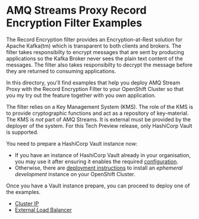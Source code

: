 # AMQ Streams Proxy Record Encryption Filter Examples

The Record Encryption filter provides an Encryption-at-Rest solution for Apache Kafka(tm) which is transparent to both clients and brokers. The filter takes
responsibilty to encrypt messages that are sent by producing applications so the Kafka Broker never sees the plain text content of the messages.  The filter also takes responsibilty
to decrypt the message before they are returned to consuming applications.

In this directory, you'll find examples that help you deploy AMQ Stream Proxy with the Record Encryption Filter to your OpenShift Cluster so that you my try out the feature together
with you own application.

The filter relies on a Key Management System (KMS). The role of the KMS is to provide cryptographic functions and act as a repository of key-material. The KMS is *not* part of AMQ Streams.  It is external must be provided by the deployer of the system.  For this Tech Preview release, only HashiCorp Vault is supported.

You need to prepare a HashiCorp Vault instance now:

* If you have an instance of HashiCorp Vault already in your organisation, you may use it after ensuring it enables the required [configuration](./PREPARE_KMS.md#using-an-existing-vault-instance).
* Otherwise, there are [deployment instructions](./PREPARE_KMS.md#deploying-hashicorp-for-development) to install an *ephemeral development* instance on your OpenShift Cluster.

Once you have a Vault instance prepare, you can proceed to deploy one of the examples.  

* [Cluster IP](./cluster-ip)
* [External Load Balancer](./load-balancer)

